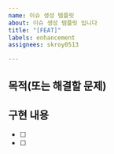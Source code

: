 ```yaml
---
name: 이슈 생성 템플릿
about: 이슈 생성 템플릿 입니다
title: "[FEAT]"
labels: enhancement
assignees: skroy0513

---
```


## 목적(또는 해결할 문제)
>
## 구현 내용
- [ ]
- [ ]
